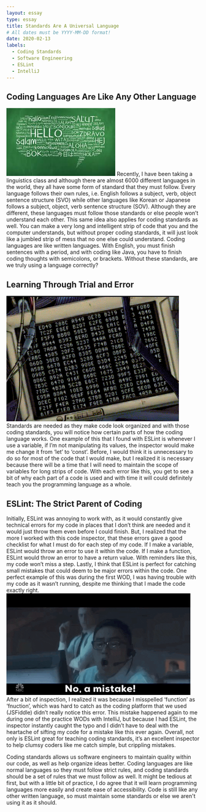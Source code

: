 ```yaml
---
layout: essay
type: essay
title: Standards Are A Universal Language
# All dates must be YYYY-MM-DD format!
date: 2020-02-13
labels:
  - Coding Standards
  - Software Engineering
  - ESLint
  - IntelliJ
---
```



## Coding Languages Are Like Any Other Language

<img class="ui centered large image" src="../images/language.jpg">
Recently, I have been taking a linguistics class and although there are almost 6000 different languages in the world, they all have some form of standard that they must follow. Every language follows their own rules, i.e. English follows a subject, verb, object sentence structure (SVO) while other languages like Korean or Japanese follows a subject, object, verb sentence structure (SOV). Although they are different, these languages must follow those standards or else people won’t understand each other. This same idea also applies for coding standards as well. You can make a very long and intelligent strip of code that you and the computer understands, but without proper coding standards, it will just look like a jumbled strip of mess that no one else could understand. Coding languages are like written languages. With English, you must finish sentences with a period, and with coding like Java, you have to finish coding thoughts with semicolons, or brackets. Without these standards, are we truly using a language correctly?

## Learning Through Trial and Error

<img class="ui left small image" src="../images/trial-error.gif">
Standards are needed as they make code look organized and with those coding standards, you will notice how certain parts of how the coding language works. One example of this that I found with ESLint is whenever I use a variable, if I’m not manipulating its values, the inspector would make me change it from ‘let’ to ‘const’. Before, I would think it is unnecessary to do so for most of the code that I would make, but I realized it is necessary because there will be a time that I will need to maintain the scope of variables for long strips of code. With each error like this, you get to see a bit of why each part of a code is used and with time it will could definitely teach you the programming language as a whole.

## ESLint: The Strict Parent of Coding 

Initially, ESLint was annoying to work with, as it would constantly give technical errors for my code in places that I don’t think are needed and it would just throw them even before I could finish. But, I realized that the more I worked with this code inspector, that these errors gave a good checklist for what I must do for each step of my code. If I make a variable, ESLint would throw an error to use it within the code.  If I make a function, ESLint would throw an error to have a return value. With reminders like this, my code won’t miss a step. Lastly, I think that ESLint is perfect for catching small mistakes that could deem to be major errors within the code. One perfect example of this was during the first WOD, I was having trouble with my code as it wasn’t running, despite me thinking that I made the code exactly right. <img class="ui right small image" src="../images/mistake.gif"> After a bit of inspection, I realized it was because I misspelled ‘function’ as ‘fnuction’, which was hard to catch as the coding platform that we used (JSFiddle) didn’t really notice this error. This mistake happened again to me during one of the practice WODs with IntelliJ, but because I had ESLint, the inspector instantly caught the typo and I didn’t have to deal with the heartache of sifting my code for a mistake like this ever again. Overall, not only is ESLint great for teaching coding standards, it’s an excellent inspector to help clumsy coders like me catch simple, but crippling mistakes. 

Coding standards allows us software engineers to maintain quality within our code, as well as help organize ideas better. Coding languages are like normal languages so they must follow strict rules, and coding standards should be a set of rules that we must follow as well. It might be tedious at first, but with a little bit of practice, I do agree that it will learn programming languages more easily and create ease of accessibility. Code is still like any other written language, so must maintain some standards or else we aren't using it as it should.
